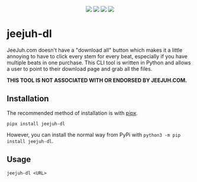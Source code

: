 <div align="center">
<img src="https://img.shields.io/pypi/v/jeejuh-dl"/>
<img src="https://img.shields.io/pypi/pyversions/jeejuh-dl"/>
<img src="https://img.shields.io/pypi/l/jeejuh-dl"/>
<a href="https://twitter.com/mcohmi"><img src="https://img.shields.io/twitter/follow/mcohmi.svg?style=plastic"/></a><br>

</div>

# jeejuh-dl

JeeJuh.com doesn't have a "download all" button which makes it a little annoying to have to click every stem for every beat, especially if you have multiple beats in one purchase. This CLI tool is written in Python and allows a user to point to their download page and grab all the files.

**THIS TOOL IS NOT ASSOCIATED WITH OR ENDORSED BY JEEJUH.COM.**

## Installation

The recommended method of installation is with [pipx](https://github.com/pipxproject/pipx).

```
pipx install jeejuh-dl
```

However, you can install the normal way from PyPi with `python3 -m pip install jeejuh-dl`.

## Usage

`jeejuh-dl <URL>`

